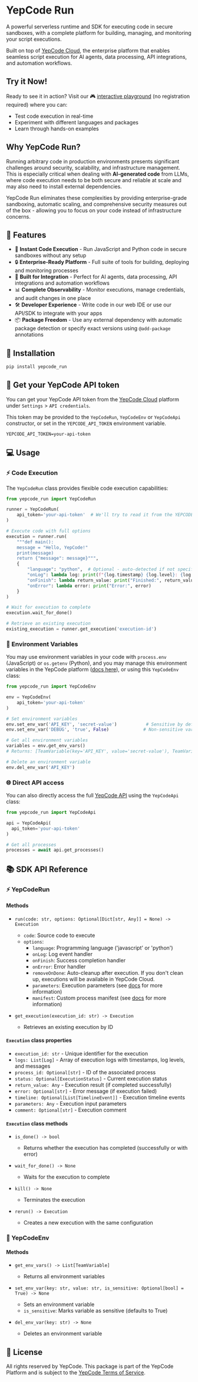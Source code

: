 # YepCode Run

A powerful serverless runtime and SDK for executing code in secure sandboxes, with a complete platform for building, managing, and monitoring your script executions.

Built on top of [YepCode Cloud](https://yepcode.io/), the enterprise platform that enables seamless script execution for AI agents, data processing, API integrations, and automation workflows.

## Try it Now!

Ready to see it in action? Visit our 🎮 [interactive playground](https://yepcode.io/run) (no registration required) where you can:

- Test code execution in real-time
- Experiment with different languages and packages
- Learn through hands-on examples

## Why YepCode Run?

Running arbitrary code in production environments presents significant challenges around security, scalability, and infrastructure management. This is especially critical when dealing with **AI-generated code** from LLMs, where code execution needs to be both secure and reliable at scale and may also need to install external dependencies.

YepCode Run eliminates these complexities by providing enterprise-grade sandboxing, automatic scaling, and comprehensive security measures out of the box - allowing you to focus on your code instead of infrastructure concerns.

## 🚀 Features

- 🚀 **Instant Code Execution** - Run JavaScript and Python code in secure sandboxes without any setup
- 🔒 **Enterprise-Ready Platform** - Full suite of tools for building, deploying and monitoring processes
- 🔄 **Built for Integration** - Perfect for AI agents, data processing, API integrations and automation workflows
- 📊 **Complete Observability** - Monitor executions, manage credentials, and audit changes in one place
- 🛠️ **Developer Experience** - Write code in our web IDE or use our API/SDK to integrate with your apps
- 📦 **Package Freedom** - Use any external dependency with automatic package detection or specify exact versions using `@add-package` annotations

## 🔧 Installation

```bash
pip install yepcode_run
```

## 🔑 Get your YepCode API token

You can get your YepCode API token from the [YepCode Cloud](https://cloud.yepcode.io) platform under `Settings` > `API credentials`.

This token may be provided to the `YepCodeRun`, `YepCodeEnv` or `YepCodeApi` constructor, or set in the `YEPCODE_API_TOKEN` environment variable.

```env
YEPCODE_API_TOKEN=your-api-token
```

## 💻 Usage

### ⚡ Code Execution

The `YepCodeRun` class provides flexible code execution capabilities:

```python
from yepcode_run import YepCodeRun

runner = YepCodeRun(
    api_token='your-api-token'  # We'll try to read it from the YEPCODE_API_TOKEN environment variable
)

# Execute code with full options
execution = runner.run(
    """def main():
    message = "Hello, YepCode!"
    print(message)
    return {"message": message}""",
    {
        "language": "python",  # Optional - auto-detected if not specified
        "onLog": lambda log: print(f"{log.timestamp} {log.level}: {log.message}"),
        "onFinish": lambda return_value: print("Finished:", return_value),
        "onError": lambda error: print("Error:", error)
    }
)

# Wait for execution to complete
execution.wait_for_done()

# Retrieve an existing execution
existing_execution = runner.get_execution('execution-id')
```

### 🔐 Environment Variables

You may use environment variables in your code with `process.env` (JavaScript) or `os.getenv` (Python), and you may manage this environment variables in the YepCode platform ([docs here](https://yepcode.io/docs/processes/team-variables)), or using this `YepCodeEnv` class:

```python
from yepcode_run import YepCodeEnv

env = YepCodeEnv(
    api_token='your-api-token'
)

# Set environment variables
env.set_env_var('API_KEY', 'secret-value')           # Sensitive by default
env.set_env_var('DEBUG', 'true', False)             # Non-sensitive variable

# Get all environment variables
variables = env.get_env_vars()
# Returns: [TeamVariable(key='API_KEY', value='secret-value'), TeamVariable(key='DEBUG', value='true')]

# Delete an environment variable
env.del_env_var('API_KEY')
```

### 🌐 Direct API access

You can also directly access the full [YepCode API](https://yepcode.io/docs/api) using the `YepCodeApi` class:

```python
from yepcode_run import YepCodeApi

api = YepCodeApi(
  api_token='your-api-token'
)

# Get all processes
processes = await api.get_processes()
```


## 📚 SDK API Reference

### ⚡ YepCodeRun

#### Methods

- `run(code: str, options: Optional[Dict[str, Any]] = None) -> Execution`
  - `code`: Source code to execute
  - `options`:
    - `language`: Programming language ('javascript' or 'python')
    - `onLog`: Log event handler
    - `onFinish`: Success completion handler
    - `onError`: Error handler
    - `removeOnDone`: Auto-cleanup after execution. If you don't clean up, executions will be available in YepCode Cloud.
    - `parameters`: Execution parameters (see [docs](https://yepcode.io/docs/processes/input-params) for more information)
    - `manifest`: Custom process manifest (see [docs](https://yepcode.io/docs/dependencies) for more information)

- `get_execution(execution_id: str) -> Execution`
  - Retrieves an existing execution by ID

#### `Execution` class properties

- `execution_id: str` - Unique identifier for the execution
- `logs: List[Log]` - Array of execution logs with timestamps, log levels, and messages
- `process_id: Optional[str]` - ID of the associated process
- `status: Optional[ExecutionStatus]` - Current execution status
- `return_value: Any` - Execution result (if completed successfully)
- `error: Optional[str]` - Error message (if execution failed)
- `timeline: Optional[List[TimelineEvent]]` - Execution timeline events
- `parameters: Any` - Execution input parameters
- `comment: Optional[str]` - Execution comment

#### `Execution` class methods

- `is_done() -> bool`
  - Returns whether the execution has completed (successfully or with error)

- `wait_for_done() -> None`
  - Waits for the execution to complete

- `kill() -> None`
  - Terminates the execution

- `rerun() -> Execution`
  - Creates a new execution with the same configuration

### 🔐 YepCodeEnv

#### Methods

- `get_env_vars() -> List[TeamVariable]`
  - Returns all environment variables

- `set_env_var(key: str, value: str, is_sensitive: Optional[bool] = True) -> None`
  - Sets an environment variable
  - `is_sensitive`: Marks variable as sensitive (defaults to True)

- `del_env_var(key: str) -> None`
  - Deletes an environment variable

## 📄 License

All rights reserved by YepCode. This package is part of the YepCode Platform and is subject to the [YepCode Terms of Service](https://yepcode.io/terms-of-use).